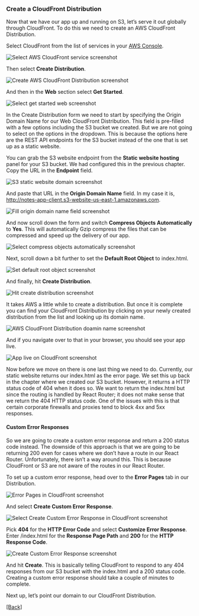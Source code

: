 ### **Create a CloudFront Distribution**
Now that we have our app up and running on S3, let’s serve it out globally through CloudFront. To do this we need to create an AWS CloudFront Distribution.

Select CloudFront from the list of services in your [AWS Console](https://console.aws.amazon.com/).

![Select AWS CloudFront service screenshot](https://d33wubrfki0l68.cloudfront.net/b1c99df14dd89345232b992b1c286b6affedf9a5/bc4da/assets/select-cloudfront-service.png)

Then select **Create Distribution**.

![Create AWS CloudFront Distribution screenshot](https://d33wubrfki0l68.cloudfront.net/6fbd765d84188ed499f233826a740613a6f806d2/e3a59/assets/create-cloudfront-distribution.png)

And then in the **Web** section select **Get Started**.

![Select get started web screenshot](https://d33wubrfki0l68.cloudfront.net/2821bd7e445e5ab4622cf972cdb85ab6ba45b45b/67a53/assets/select-get-started-web.png)

In the Create Distribution form we need to start by specifying the Origin Domain Name for our Web CloudFront Distribution. This field is pre-filled with a few options including the S3 bucket we created. But we are not going to select on the options in the dropdown. This is because the options here are the REST API endpoints for the S3 bucket instead of the one that is set up as a static website.

You can grab the S3 website endpoint from the **Static website hosting** panel for your S3 bucket. We had configured this in the previous chapter. Copy the URL in the **Endpoint** field.

![S3 static website domain screenshot](https://d33wubrfki0l68.cloudfront.net/00e3faebc8f9abaafec69bbbad8c4c3fd2909a6a/48f56/assets/s3-static-website-domain.png)

And paste that URL in the **Origin Domain Name** field. In my case it is, http://notes-app-client.s3-website-us-east-1.amazonaws.com.

![Fill origin domain name field screenshot](https://d33wubrfki0l68.cloudfront.net/bd6f6d9c757e84db3a5f585254a475a33933b34a/aca17/assets/fill-origin-domain-name-field.png)

And now scroll down the form and switch **Compress Objects Automatically** to **Yes**. This will automatically Gzip compress the files that can be compressed and speed up the delivery of our app.

![Select compress objects automatically screenshot](https://d33wubrfki0l68.cloudfront.net/7b83c27037cd62927bbc611b107ff921b0d9ccd0/ddce5/assets/select-compress-objects-automatically.png)

Next, scroll down a bit further to set the **Default Root Object** to index.html.

![Set default root object screenshot](https://d33wubrfki0l68.cloudfront.net/93c82279cadcfd93c993b0548c16b5533eee7844/19d29/assets/set-default-root-object.png)

And finally, hit **Create Distribution**.

![Hit create distribution screenshot](https://d33wubrfki0l68.cloudfront.net/d0d7f33c521979832448caded1ff35041c0c2b74/29850/assets/hit-create-distribution.png)

It takes AWS a little while to create a distribution. But once it is complete you can find your CloudFront Distribution by clicking on your newly created distribution from the list and looking up its domain name.

![AWS CloudFront Distribution doamin name screenshot](https://d33wubrfki0l68.cloudfront.net/5fd018835c34f3d3f1b776c2d8c034acb4cfd3ec/5005a/assets/cloudfront-distribution-domain-name.png)

And if you navigate over to that in your browser, you should see your app live.

![App live on CloudFront screenshot](https://d33wubrfki0l68.cloudfront.net/0097afeef29c04d15d3035d186c9e95c201ce17f/4365a/assets/app-live-on-cloudfront.png)

Now before we move on there is one last thing we need to do. Currently, our static website returns our index.html as the error page. We set this up back in the chapter where we created our S3 bucket. However, it returns a HTTP status code of 404 when it does so. We want to return the index.html but since the routing is handled by React Router; it does not make sense that we return the 404 HTTP status code. One of the issues with this is that certain corporate firewalls and proxies tend to block 4xx and 5xx responses.

#### Custom Error Responses
So we are going to create a custom error response and return a 200 status code instead. The downside of this approach is that we are going to be returning 200 even for cases where we don’t have a route in our React Router. Unfortunately, there isn’t a way around this. This is because CloudFront or S3 are not aware of the routes in our React Router.

To set up a custom error response, head over to the **Error Pages** tab in our Distribution.

![Error Pages in CloudFront screenshot](https://d33wubrfki0l68.cloudfront.net/b762fcda4ce5d27e35e415bf82dbddea56320173/da50a/assets/error-pages-in-cloudfront.png)

And select **Create Custom Error Response**.

![Select Create Custom Error Response in CloudFront screenshot](https://d33wubrfki0l68.cloudfront.net/de224c1a72b3a851523e8a947c3063afdefc16f9/fe5c4/assets/select-create-custom-error-response.png)

Pick **404** for the **HTTP Error Code** and select **Customize Error Response**. Enter /index.html for the **Response Page Path** and **200** for the **HTTP Response Code**.

![Create Custom Error Response screenshot](https://d33wubrfki0l68.cloudfront.net/8e35fc2f6959dde1c7bf8742d1474358774cc076/cebe5/assets/create-custom-error-response.png)

And hit **Create**. This is basically telling CloudFront to respond to any 404 responses from our S3 bucket with the index.html and a 200 status code. Creating a custom error response should take a couple of minutes to complete.

Next up, let’s point our domain to our CloudFront Distribution.


[[Back]](https://github.com/eksant/serverless-react-aws)
